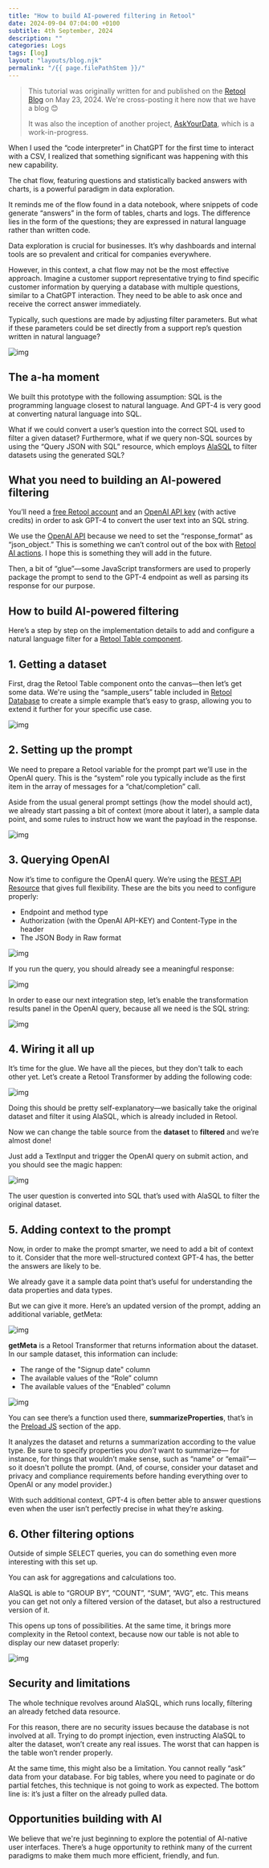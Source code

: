 ```yaml
---
title: "How to build AI-powered filtering in Retool"
date: 2024-09-04 07:04:00 +0100
subtitle: 4th September, 2024
description: ""
categories: Logs
tags: [log]
layout: "layouts/blog.njk"
permalink: "/{{ page.filePathStem }}/"
---
```




> This tutorial was originally written for and published on the [Retool Blog](https://retool.com/blog/ai-filtering-on-table-component-tutorial) on May 23, 2024. We're cross-posting it here now that we have a blog 😊
>
> It was also the inception of another project, [AskYourData](https://askyourdata.cc/), which is a work-in-progress.



When I used the “code interpreter” in ChatGPT for the first time to interact with a CSV, I realized that something significant was happening with this new capability.

The chat flow, featuring questions and statistically backed answers with charts, is a powerful paradigm in data exploration.

It reminds me of the flow found in a data notebook, where snippets of code generate “answers” in the form of tables, charts and logs. The difference lies in the form of the questions; they are expressed in natural language rather than written code.

Data exploration is crucial for businesses. It’s why dashboards and internal tools are so prevalent and critical for companies everywhere.

However, in this context, a chat flow may not be the most effective approach. Imagine a customer support representative trying to find specific customer information by querying a database with multiple questions, similar to a ChatGPT interaction. They need to be able to ask once and receive the correct answer immediately.

Typically, such questions are made by adjusting filter parameters. But what if these parameters could be set directly from a support rep’s question written in natural language?

![img](/assets/blog/how-to-build-ai-powered-filtering-in-retool/027be079b18ab760a4ab1f97d134ebaaf9b351b8-1000x579.gif)

## The a-ha moment

We built this prototype with the following assumption: SQL is the programming language closest to natural language. And GPT-4 is very good at converting natural language into SQL.

What if we could convert a user’s question into the correct SQL used to filter a given dataset? Furthermore, what if we query non-SQL sources by using the “Query JSON with SQL” resource, which employs [AlaSQL](https://docs.retool.com/queries/guides/sql/query-json) to filter datasets using the generated SQL?

## What you need to building an AI-powered filtering

You’ll need a [free Retool account](https://login.retool.com/auth/signup) and an [OpenAI API key](https://platform.openai.com/signup) (with active credits) in order to ask GPT-4 to convert the user text into an SQL string.

We use the [OpenAI API](https://openai.com/blog/openai-api) because we need to set the “response_format” as “json_object.” This is something we can’t control out of the box with [Retool AI actions](https://docs.retool.com/ai/concepts/actions). I hope this is something they will add in the future.

Then, a bit of “glue”—some JavaScript transformers are used to properly package the prompt to send to the GPT-4 endpoint as well as parsing its response for our purpose.

## How to build AI-powered filtering

Here’s a step by step on the implementation details to add and configure a natural language filter for a [Retool Table component](https://retool.com/components/table-new).

## 1. Getting a dataset

First, drag the Retool Table component onto the canvas—then let’s get some data. We're using the “sample_users” table included in [Retool Database](https://docs.retool.com/data-sources/quickstarts/retool-database) to create a simple example that’s easy to grasp, allowing you to extend it further for your specific use case.

![img](/assets/blog/how-to-build-ai-powered-filtering-in-retool/135cedead11e634e9886880cbd832801ec8f0f5c-2240x1214.webp)

## 2. Setting up the prompt

We need to prepare a Retool variable for the prompt part we’ll use in the OpenAI query. This is the “system” role you typically include as the first item in the array of messages for a “chat/completion” call.

Aside from the usual general prompt settings (how the model should act), we already start passing a bit of context (more about it later), a sample data point, and some rules to instruct how we want the payload in the response.

![img](/assets/blog/how-to-build-ai-powered-filtering-in-retool/4b6f6bb006554e824218e872152d43c735011684-2096x1178.webp)

## 3. Querying OpenAI

Now it’s time to configure the OpenAI query. We’re using the [REST API Resource](https://docs.retool.com/queries/guides/api-requests) that gives full flexibility. These are the bits you need to configure properly:

- Endpoint and method type
- Authorization (with the OpenAI API-KEY) and Content-Type in the header
- The JSON Body in Raw format

![img](/assets/blog/how-to-build-ai-powered-filtering-in-retool/401ecdf7e414ad2dd18f352e8d3b44c1c008f066-1950x1240.webp)

If you run the query, you should already see a meaningful response:

![img](/assets/blog/how-to-build-ai-powered-filtering-in-retool/6cb4b06a91aba485d0284a8ea41bbbb672328773-1448x1044.webp)

In order to ease our next integration step, let’s enable the transformation results panel in the OpenAI query, because all we need is the SQL string:

![img](/assets/blog/how-to-build-ai-powered-filtering-in-retool/5b3c6d489517845f26918f990b37e4ae4f930c04-1420x1052.webp)

## 4. Wiring it all up

It’s time for the glue. We have all the pieces, but they don't talk to each other yet. Let’s create a Retool Transformer by adding the following code:

![img](/assets/blog/how-to-build-ai-powered-filtering-in-retool/8da908bb1a1b1e8fe6c7b679492dad1796f44b47-1464x938.webp)



Doing this should be pretty self-explanatory—we basically take the original dataset and filter it using AlaSQL, which is already included in Retool.

Now we can change the table source from the **dataset** to **filtered** and we’re almost done!

Just add a TextInput and trigger the OpenAI query on submit action, and you should see the magic happen:

![img](/assets/blog/how-to-build-ai-powered-filtering-in-retool/e14a87c0297bd7d9d4ade6f6fd5a4eb3c22271cc-1620x902.webp)

The user question is converted into SQL that’s used with AlaSQL to filter the original dataset.

## 5. Adding context to the prompt

Now, in order to make the prompt smarter, we need to add a bit of context to it. Consider that the more well-structured context GPT-4 has, the better the answers are likely to be.

We already gave it a sample data point that’s useful for understanding the data properties and data types.

But we can give it more. Here’s an updated version of the prompt, adding an additional variable, getMeta:

![img](/assets/blog/how-to-build-ai-powered-filtering-in-retool/5659b964c315bab8e9f13f0c3f880ce5cca4dd5e-1624x840.webp)

**getMeta** is a Retool Transformer that returns information about the dataset. In our sample dataset, this information can include:

- The range of the "Signup date" column
- The available values of the “Role” column
- The available values of the “Enabled” column

![img](/assets/blog/how-to-build-ai-powered-filtering-in-retool/d68005e39381b409631874f3d84acc40a7e79b42-1626x1124.webp)





You can see there’s a function used there, **summarizeProperties**, that’s in the [Preload JS](https://docs.retool.com/apps/scripting-events/guides/custom-javascript) section of the app.

It analyzes the dataset and returns a summarization according to the value type. Be sure to specify properties you *don’t* want to summarize— for instance, for things that wouldn’t make sense, such as “name” or “email”—so it doesn't pollute the prompt. (And, of course, consider your dataset and privacy and compliance requirements before handing everything over to OpenAI or any model provider.)

With such additional context, GPT-4 is often better able to answer questions even when the user isn’t perfectly precise in what they’re asking.





## 6. Other filtering options

Outside of simple SELECT queries, you can do something even more interesting with this set up.

You can ask for aggregations and calculations too.

AlaSQL is able to “GROUP BY”, “COUNT”, “SUM”, “AVG”, etc. This means you can get not only a filtered version of the dataset, but also a restructured version of it.

This opens up tons of possibilities. At the same time, it brings more complexity in the Retool context, because now our table is not able to display our new dataset properly:

![img](/assets/blog/how-to-build-ai-powered-filtering-in-retool/a7d8bc1270482d5430ec2f0530295f79547c3535-1770x966.webp)

## Security and limitations

The whole technique revolves around AlaSQL, which runs locally, filtering an already fetched data resource.

For this reason, there are no security issues because the database is not involved at all. Trying to do prompt injection, even instructing AlaSQL to alter the dataset, won’t create any real issues. The worst that can happen is the table won’t render properly.

At the same time, this might also be a limitation. You cannot really “ask” data from your database. For big tables, where you need to paginate or do partial fetches, this technique is not going to work as expected. The bottom line is: it’s just a filter on the already pulled data.

## Opportunities building with AI

We believe that we're just beginning to explore the potential of AI-native user interfaces. There’s a huge opportunity to rethink many of the current paradigms to make them much more efficient, friendly, and fun.